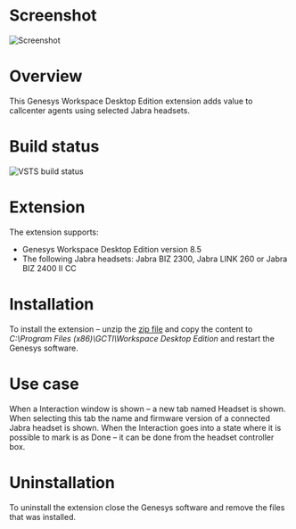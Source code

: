 # Screenshot
![Screenshot](https://github.com/gnaudio/jabra-end-interaction-extension-for-genesys-workspace-desktop-edition/blob/master/docs/screenshot01.png)

# Overview
This Genesys Workspace Desktop Edition extension adds value to callcenter agents using selected Jabra headsets. 

# Build status
![VSTS build status](https://gnaudio.visualstudio.com/_apis/public/build/definitions/45495ae2-8252-4d9e-a321-699be9abf508/100/badge)

# Extension
The extension supports:
-	Genesys Workspace Desktop Edition version 8.5
-	The following Jabra headsets: Jabra BIZ 2300, Jabra LINK 260 or Jabra BIZ 2400 II CC

# Installation
To install the extension – unzip the [zip file](https://github.com/gnaudio/jabra-end-interaction-extension-for-genesys-workspace-desktop-edition/releases) and copy the content to _C:\Program Files (x86)\GCTI\Workspace Desktop Edition_ and restart the Genesys software.

# Use case
When a Interaction window is shown – a new tab named Headset is shown. When selecting this tab the name and firmware version of a connected Jabra headset is shown. When the Interaction goes into a state where it is possible to mark is as Done – it can be done from the headset controller box.

# Uninstallation
To uninstall the extension close the Genesys software and remove the files that was installed.
